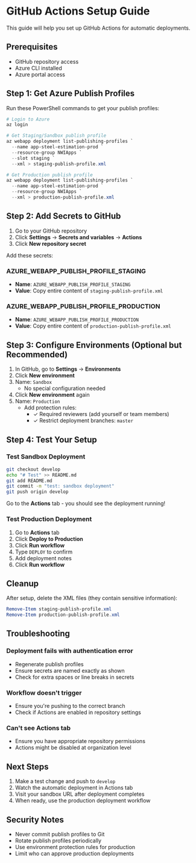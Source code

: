 # GitHub Actions Setup Guide

This guide will help you set up GitHub Actions for automatic deployments.

## Prerequisites

- GitHub repository access
- Azure CLI installed
- Azure portal access

## Step 1: Get Azure Publish Profiles

Run these PowerShell commands to get your publish profiles:

```powershell
# Login to Azure
az login

# Get Staging/Sandbox publish profile
az webapp deployment list-publishing-profiles `
  --name app-steel-estimation-prod `
  --resource-group NWIApps `
  --slot staging `
  --xml > staging-publish-profile.xml

# Get Production publish profile  
az webapp deployment list-publishing-profiles `
  --name app-steel-estimation-prod `
  --resource-group NWIApps `
  --xml > production-publish-profile.xml
```

## Step 2: Add Secrets to GitHub

1. Go to your GitHub repository
2. Click **Settings** → **Secrets and variables** → **Actions**
3. Click **New repository secret**

Add these secrets:

### AZURE_WEBAPP_PUBLISH_PROFILE_STAGING
- **Name**: `AZURE_WEBAPP_PUBLISH_PROFILE_STAGING`
- **Value**: Copy entire content of `staging-publish-profile.xml`

### AZURE_WEBAPP_PUBLISH_PROFILE_PRODUCTION
- **Name**: `AZURE_WEBAPP_PUBLISH_PROFILE_PRODUCTION`
- **Value**: Copy entire content of `production-publish-profile.xml`

## Step 3: Configure Environments (Optional but Recommended)

1. In GitHub, go to **Settings** → **Environments**
2. Click **New environment**
3. Name: `Sandbox`
   - No special configuration needed
4. Click **New environment** again
5. Name: `Production`
   - Add protection rules:
     - ✓ Required reviewers (add yourself or team members)
     - ✓ Restrict deployment branches: `master`

## Step 4: Test Your Setup

### Test Sandbox Deployment
```bash
git checkout develop
echo "# Test" >> README.md
git add README.md
git commit -m "test: sandbox deployment"
git push origin develop
```

Go to the **Actions** tab - you should see the deployment running!

### Test Production Deployment
1. Go to **Actions** tab
2. Click **Deploy to Production**
3. Click **Run workflow**
4. Type `DEPLOY` to confirm
5. Add deployment notes
6. Click **Run workflow**

## Cleanup

After setup, delete the XML files (they contain sensitive information):

```powershell
Remove-Item staging-publish-profile.xml
Remove-Item production-publish-profile.xml
```

## Troubleshooting

### Deployment fails with authentication error
- Regenerate publish profiles
- Ensure secrets are named exactly as shown
- Check for extra spaces or line breaks in secrets

### Workflow doesn't trigger
- Ensure you're pushing to the correct branch
- Check if Actions are enabled in repository settings

### Can't see Actions tab
- Ensure you have appropriate repository permissions
- Actions might be disabled at organization level

## Next Steps

1. Make a test change and push to `develop`
2. Watch the automatic deployment in Actions tab
3. Visit your sandbox URL after deployment completes
4. When ready, use the production deployment workflow

## Security Notes

- Never commit publish profiles to Git
- Rotate publish profiles periodically
- Use environment protection rules for production
- Limit who can approve production deployments